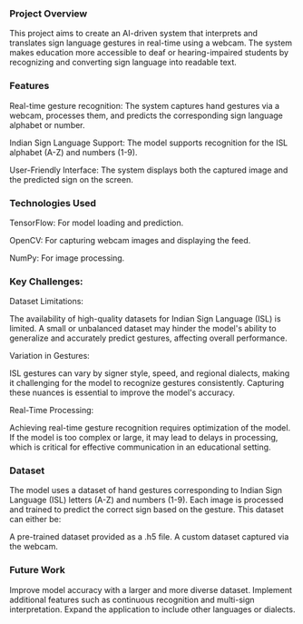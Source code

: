 ### Project Overview

This project aims to create an AI-driven system that interprets and translates sign language gestures in real-time using a webcam. The system makes education more accessible to deaf or hearing-impaired students by recognizing and converting sign language into readable text.

### Features

Real-time gesture recognition: The system captures hand gestures via a webcam, processes them, and predicts the corresponding sign language alphabet or number.

Indian Sign Language Support: The model supports recognition for the ISL alphabet (A-Z) and numbers (1-9).

User-Friendly Interface: The system displays both the captured image and the predicted sign on the screen.

### Technologies Used
TensorFlow: For model loading and prediction.

OpenCV: For capturing webcam images and displaying the feed.

NumPy: For image processing.

### Key Challenges:

Dataset Limitations:

The availability of high-quality datasets for Indian Sign Language (ISL) is limited. A small or unbalanced dataset may hinder the model's ability to generalize and accurately predict gestures, affecting overall performance.

Variation in Gestures:

ISL gestures can vary by signer style, speed, and regional dialects, making it challenging for the model to recognize gestures consistently. Capturing these nuances is essential to improve the model's accuracy.

Real-Time Processing:

Achieving real-time gesture recognition requires optimization of the model. If the model is too complex or large, it may lead to delays in processing, which is critical for effective communication in an educational setting.

### Dataset
The model uses a dataset of hand gestures corresponding to Indian Sign Language (ISL) letters (A-Z) and numbers (1-9). Each image is processed and trained to predict the correct sign based on the gesture. This dataset can either be:

A pre-trained dataset provided as a .h5 file.
A custom dataset captured via the webcam.

### Future Work
Improve model accuracy with a larger and more diverse dataset.
Implement additional features such as continuous recognition and multi-sign interpretation.
Expand the application to include other languages or dialects.
